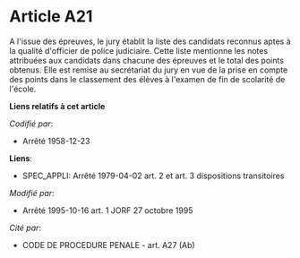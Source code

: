 # Article A21

A l'issue des épreuves, le jury établit la liste des candidats reconnus aptes à la qualité d'officier de police judiciaire.
Cette liste mentionne les notes attribuées aux candidats dans chacune des épreuves et le total des points obtenus. Elle est
remise au secrétariat du jury en vue de la prise en compte des points dans le classement des élèves à l'examen de fin de
scolarité de l'école.

**Liens relatifs à cet article**

_Codifié par_:

  - Arrêté 1958-12-23

**Liens**:

  - SPEC_APPLI: Arrêté 1979-04-02 art. 2 et art. 3 dispositions transitoires

_Modifié par_:

  - Arrêté 1995-10-16 art. 1 JORF 27 octobre 1995

_Cité par_:

  - CODE DE PROCEDURE PENALE - art. A27 (Ab)
